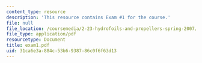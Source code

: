 ```yaml
---
content_type: resource
description: 'This resource contains Exam #1 for the course.'
file: null
file_location: /coursemedia/2-23-hydrofoils-and-propellers-spring-2007/31ca6e3a884c53b6938786c0f6f63d13_exam1.pdf
file_type: application/pdf
resourcetype: Document
title: exam1.pdf
uid: 31ca6e3a-884c-53b6-9387-86c0f6f63d13
---
```

